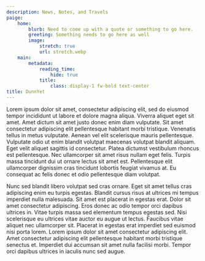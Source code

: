 ```yaml
---
description: News, Notes, and Travels
paige:
    home:
        blurb: Need to come up with a quote or something to go here.
        greeting: Something needs to go here as well
        image:
            stretch: true
            url: stretch.webp
    main:
        metadata:
            reading_time:
                hide: true
            title:
                class: display-1 fw-bold text-center
title: DunnYet
---
```


<p class="lead text-center">
Lorem ipsum dolor sit amet, consectetur adipiscing elit, sed do eiusmod tempor incididunt ut labore et dolore magna aliqua. Viverra aliquet eget sit amet. Amet dictum sit amet justo donec enim diam vulputate. Sit amet consectetur adipiscing elit pellentesque habitant morbi tristique. Venenatis tellus in metus vulputate. Aenean vel elit scelerisque mauris pellentesque. Vulputate odio ut enim blandit volutpat maecenas volutpat blandit aliquam. Eget velit aliquet sagittis id consectetur. Platea dictumst vestibulum rhoncus est pellentesque. Nec ullamcorper sit amet risus nullam eget felis. Turpis massa tincidunt dui ut ornare lectus sit amet est. Pellentesque elit ullamcorper dignissim cras tincidunt lobortis feugiat vivamus at. Eu consequat ac felis donec et odio pellentesque diam volutpat.
</p>
<p class="lead text-center">
Nunc sed blandit libero volutpat sed cras ornare. Eget sit amet tellus cras adipiscing enim eu turpis egestas. Blandit cursus risus at ultrices mi tempus imperdiet nulla malesuada. Sit amet est placerat in egestas erat. Dolor sit amet consectetur adipiscing. Eros donec ac odio tempor orci dapibus ultrices in. Vitae turpis massa sed elementum tempus egestas sed. Nisi scelerisque eu ultrices vitae auctor eu augue ut lectus. Faucibus vitae aliquet nec ullamcorper sit. Placerat in egestas erat imperdiet sed euismod nisi porta lorem. Lorem ipsum dolor sit amet consectetur adipiscing elit. Amet consectetur adipiscing elit pellentesque habitant morbi tristique senectus et. Imperdiet dui accumsan sit amet nulla facilisi morbi. Tempor orci dapibus ultrices in iaculis nunc sed augue.
</p>

